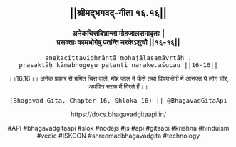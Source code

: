 <center><h2>||श्रीमद्‍भगवद्‍-गीता १६.१६||</h2>
<h3>अनेकचित्तविभ्रान्ता मोहजालसमावृताः |<br/>प्रसक्ताः कामभोगेषु पतन्ति नरकेऽशुचौ ||१६-१६||</h3>
<pre>anekacittavibhrāntā mohajālasamāvṛtāḥ .<br/>prasaktāḥ kāmabhogeṣu patanti narake.aśucau ||16-16||</pre>
<p>।।16.16।। अनेक प्रकार से भ्रमित चित्त वाले, मोह जाल में फँसे तथा विषयभोगों में आसक्त ये लोग घोर, अपवित्र नरक में गिरते हैं।।</p>
<pre>(Bhagavad Gita, Chapter 16, Shloka 16) || @BhagavadGitaApi</pre><p>https://docs.bhagavadgitaapi.in/</p><p>#API #bhagavadgitaapi #slok #nodejs #js #api #gitaapi #krishna #hinduism #vedic #ISKCON #shreemadbhagavadgita #technology</p></center>